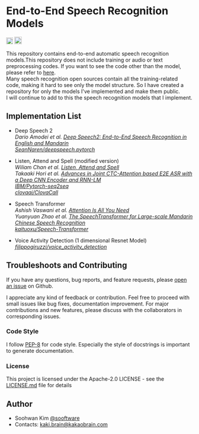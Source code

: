 # End-to-End Speech Recognition Models  
  
[<img src="https://github.com/gentaiscool/end2end-asr-pytorch/raw/master/img/pytorch-logo-dark.png" height=18>](https://pytorch.org/) <img src="https://img.shields.io/badge/License-Apache--2.0-yellow" height=20>
  
This repository contains end-to-end automatic speech recognition models.This repository does not include training or audio or text preprocessing codes. If you want to see the code other than the model, please refer to [here](https://github.com/sooftware/KoSpeech).   
Many speech recognition open sources contain all the training-related code, making it hard to see only the model structure. So I have created a repository for only the models I've implemented and make them public.   
I will continue to add to this the speech recognition models that I implement.  
  
## Implementation List  
  
- Deep Speech 2  
*Dario Amodei et al. [Deep Speech2: End-to-End Speech Recognition in English and Mandarin](https://arxiv.org/abs/1512.02595)*   
*[SeanNaren/deepspeech.pytorch](https://github.com/SeanNaren/deepspeech.pytorch)*
  
- Listen, Attend and Spell (modified version)   
*Wiliam Chan et al. [Listen, Attend and Spell](https://arxiv.org/abs/1508.01211)*   
*Takaaki Hori et al. [Advances in Joint CTC-Attention based E2E ASR with a Deep CNN Encoder and RNN-LM](https://arxiv.org/abs/1706.02737)*   
*[IBM/Pytorch-seq2seq](https://github.com/IBM/pytorch-seq2seq)*  
*[clovaai/ClovaCall](https://github.com/clovaai/ClovaCall)*
  
- Speech Transformer  
*Ashish Vaswani et al. [Attention Is All You Need](https://arxiv.org/abs/1706.03762)*     
*Yuanyuan Zhao et al. [The SpeechTransformer for Large-scale Mandarin Chinese Speech Recognition](https://ieeexplore.ieee.org/document/8682586)*  
*[kaituoxu/Speech-Transformer](https://github.com/kaituoxu/Speech-Transformer)*
  
- Voice Activity Detection (1 dimensional Resnet Model)   
*[filippogiruzzi/voice_activity_detection](https://github.com/filippogiruzzi/voice_activity_detection)*
  
## Troubleshoots and Contributing
If you have any questions, bug reports, and feature requests, please [open an issue](https://github.com/sooftware/End-to-end-Speech-Recognition/issues) on Github.   
  
I appreciate any kind of feedback or contribution.  Feel free to proceed with small issues like bug fixes, documentation improvement.  For major contributions and new features, please discuss with the collaborators in corresponding issues.  
  
### Code Style
I follow [PEP-8](https://www.python.org/dev/peps/pep-0008/) for code style. Especially the style of docstrings is important to generate documentation.  
   
### License
This project is licensed under the Apache-2.0 LICENSE - see the [LICENSE.md](https://github.com/sooftware/End-to-End-Speech-Recognition-Models/blob/main/LICENSE) file for details
  
## Author
  
* Soohwan Kim [@sooftware](https://github.com/sooftware)
* Contacts: kaki.brain@kakaobrain.com
